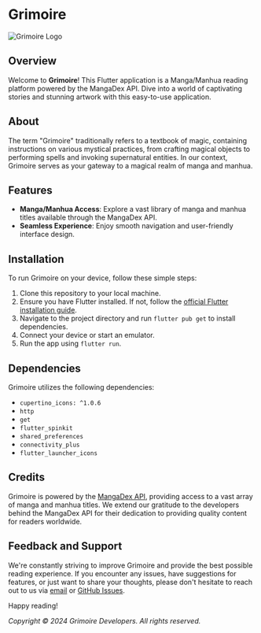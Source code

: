 # Grimoire

![Grimoire Logo](https://github.com/TheAppWizard/grimoire/assets/70090469/aebe1a7b-86f8-4b9a-848f-83dd2bd8489a)


## Overview
Welcome to **Grimoire**! This Flutter application is a Manga/Manhua reading platform powered by the MangaDex API. Dive into a world of captivating stories and stunning artwork with this easy-to-use application.

## About
The term "Grimoire" traditionally refers to a textbook of magic, containing instructions on various mystical practices, from crafting magical objects to performing spells and invoking supernatural entities. In our context, Grimoire serves as your gateway to a magical realm of manga and manhua.

## Features
- **Manga/Manhua Access**: Explore a vast library of manga and manhua titles available through the MangaDex API.
- **Seamless Experience**: Enjoy smooth navigation and user-friendly interface design.

## Installation
To run Grimoire on your device, follow these simple steps:

1. Clone this repository to your local machine.
2. Ensure you have Flutter installed. If not, follow the [official Flutter installation guide](https://flutter.dev/docs/get-started/install).
3. Navigate to the project directory and run `flutter pub get` to install dependencies.
4. Connect your device or start an emulator.
5. Run the app using `flutter run`.

## Dependencies
Grimoire utilizes the following dependencies:

- `cupertino_icons: ^1.0.6`
- `http`
- `get`
- `flutter_spinkit`
- `shared_preferences`
- `connectivity_plus`
- `flutter_launcher_icons`

## Credits
Grimoire is powered by the [MangaDex API](https://api.mangadex.org/docs/), providing access to a vast array of manga and manhua titles. We extend our gratitude to the developers behind the MangaDex API for their dedication to providing quality content for readers worldwide.

## Feedback and Support
We're constantly striving to improve Grimoire and provide the best possible reading experience. If you encounter any issues, have suggestions for features, or just want to share your thoughts, please don't hesitate to reach out to us via [email](mailto:contact@grimoireapp.com) or [GitHub Issues](https://github.com/yourusername/grimoire/issues).

Happy reading!

*Copyright © 2024 Grimoire Developers. All rights reserved.*

